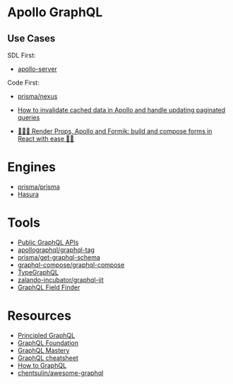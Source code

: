 # Apollo GraphQL

## Use Cases

SDL First:

- [apollo-server](https://www.apollographql.com/docs/apollo-server/)

Code First:

- [prisma/nexus](https://github.com/prisma/nexus)


- [How to invalidate cached data in Apollo and handle updating paginated queries](https://medium.com/@martinseanhunt/how-to-invalidate-cached-data-in-apollo-and-handle-updating-paginated-queries-379e4b9e4698)
- [👩🏻‍🍳 Render Props, Apollo and Formik: build and compose forms in React with ease 🏄🏾‍](https://techblog.commercetools.com/render-props-apollo-and-formik-build-and-compose-forms-in-react-with-ease-f79a594be239)


# Engines

- [prisma/prisma](https://github.com/prisma/prisma)
- [Hasura](https://hasura.io/)

# Tools

- [Public GraphQL APIs](http://apis.guru/graphql-apis/)
- [apollographql/graphql-tag](https://github.com/apollographql/graphql-tag)
- [prisma/get-graphql-schema](https://github.com/prisma/get-graphql-schema)
- [graphql-compose/graphql-compose](https://github.com/graphql-compose/graphql-compose)
- [TypeGraphQL](https://typegraphql.ml/)
- [zalando-incubator/graphql-jit](https://github.com/zalando-incubator/graphql-jit)
- [GraphQL Field Finder](https://gist.github.com/stubailo/7a2071c4e568a185726c583073695bc0)

# Resources

- [Principled GraphQL](https://principledgraphql.com/)
- [GraphQL Foundation](https://gql.foundation/)
- [GraphQL Mastery](https://medium.com/graphql-mastery)
- [GraphQL cheatsheet](https://devhints.io/graphql#schema)
- [How to GraphQL](https://www.howtographql.com/)
- [chentsulin/awesome-graphql](https://github.com/chentsulin/awesome-graphql)
